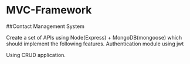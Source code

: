 # MVC-Framework

##Contact Management System

Create a set of APIs using Node(Express) + MongoDB(mongoose) which should implement the following features. Authentication module using jwt 

Using CRUD application.


